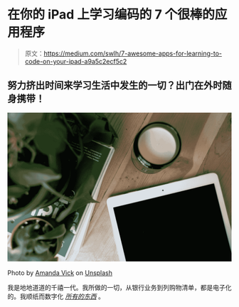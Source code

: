 # 在你的 iPad 上学习编码的 7 个很棒的应用程序

> 原文：<https://medium.com/swlh/7-awesome-apps-for-learning-to-code-on-your-ipad-a9a5c2ecf5c2>

## 努力挤出时间来学习生活中发生的一切？出门在外时随身携带！

![](img/fff4014af014449d27aa743270a5d7b5.png)

Photo by [Amanda Vick](https://unsplash.com/@amandavickcreative?utm_source=medium&utm_medium=referral) on [Unsplash](https://unsplash.com?utm_source=medium&utm_medium=referral)

我是地地道道的千禧一代。我所做的一切，从银行业务到列购物清单，都是电子化的。我顺纸而数字化 [*所有的东西*](http://hyperboleandahalf.blogspot.com/2010/06/this-is-why-ill-never-be-adult.html) 。